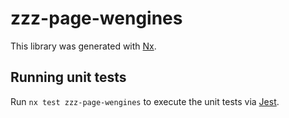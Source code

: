 # zzz-page-wengines

This library was generated with [Nx](https://nx.dev).

## Running unit tests

Run `nx test zzz-page-wengines` to execute the unit tests via [Jest](https://jestjs.io).
